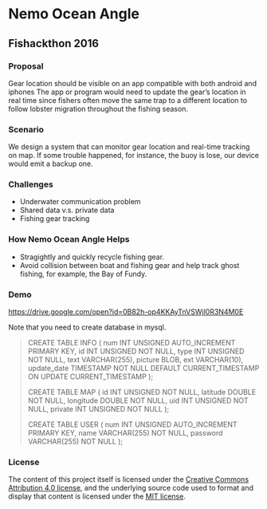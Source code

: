 # Nemo Ocean Angle
## Fishackthon 2016

### Proposal
Gear location should be visible on an app compatible with both android and iphones The app or
program would need to update the gear’s location in real time since fishers often move the same trap
to a different location to follow lobster migration throughout the fishing season.

### Scenario
We design a system that can monitor gear location and real-time tracking on map. If some trouble happened, for instance, the buoy is lose, our device would emit a backup one.

### Challenges
+ Underwater communication problem
+ Shared data v.s. private data
+ Fishing gear tracking

### How Nemo Ocean Angle Helps
+ Stragightly and quickly recycle fishing gear.
+ Avoid collision between boat and fishing gear and help track ghost fishing, for example, the Bay of Fundy.

### Demo
https://drive.google.com/open?id=0B82h-op4KKAyTnVSWjl0R3N4M0E


Note that you need to create database in mysql.

> CREATE TABLE INFO \(
> num INT UNSIGNED AUTO_INCREMENT PRIMARY KEY,
> id INT UNSIGNED NOT NULL,
> type INT UNSIGNED NOT NULL,
> text VARCHAR\(255\),
> picture BLOB,
> ext VARCHAR\(10\),
> update_date TIMESTAMP NOT NULL DEFAULT CURRENT_TIMESTAMP ON UPDATE CURRENT_TIMESTAMP
> \);
>
> CREATE TABLE MAP \(
> id INT UNSIGNED NOT NULL,
> latitude DOUBLE NOT NULL,
> longitude DOUBLE NOT NULL,
> uid INT UNSIGNED NOT NULL,
> private INT UNSIGNED NOT NULL
> \);
>
> CREATE TABLE USER \(
> num INT UNSIGNED AUTO_INCREMENT PRIMARY KEY,
> name VARCHAR\(255\) NOT NULL,
> password VARCHAR\(255\) NOT NULL
> );

### License

The content of this project itself is licensed under the [Creative Commons Attribution 4.0 license](http://creativecommons.org/licenses/by/4.0/us/deed.en_US), and the underlying source code used to format and display that content is licensed under the [MIT license](http://opensource.org/licenses/mit-license.php).
